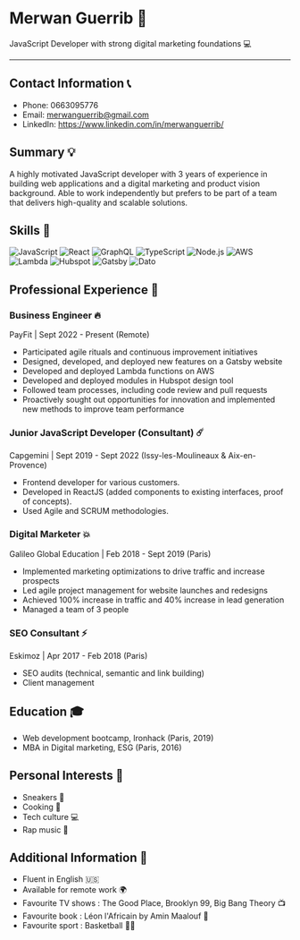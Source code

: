 # Merwan Guerrib 👾
JavaScript Developer with strong digital marketing foundations 💻

---


## Contact Information 📞

- Phone: 0663095776
- Email: merwanguerrib@gmail.com
- LinkedIn: https://www.linkedin.com/in/merwanguerrib/

## Summary 💡

A highly motivated JavaScript developer with 3 years of experience in building web applications and a digital marketing and product vision background. Able to work independently but prefers to be part of a team that delivers high-quality and scalable solutions.

## Skills 🦾

![JavaScript](https://img.shields.io/badge/-JavaScript-EFD81D?style=flat-square)
![React](https://img.shields.io/badge/-React-61DAFB?style=flat-square)
![GraphQL](https://img.shields.io/badge/-GraphQL-E00198?style=flat-square)
![TypeScript](https://img.shields.io/badge/-TypeScript-3077C6?style=flat-square)
![Node.js](https://img.shields.io/badge/-Node.js-339933?style=flat-square)
![AWS](https://img.shields.io/badge/AWS-EA5F06?style=flat-square)
![Lambda](https://img.shields.io/badge/Lambda-D96609?style=flat-square)
![Hubspot](https://img.shields.io/badge/Hubspot-FF5B34?style=flat-square)
![Gatsby](https://img.shields.io/badge/Gatsby-542C84?style=flat-square)
![Dato](https://img.shields.io/badge/Dato-FF7C66?style=flat-square)

## Professional Experience 💼

### Business Engineer 🔥

PayFit | Sept 2022 - Present (Remote)

- Participated agile rituals and continuous improvement initiatives
- Designed, developed, and deployed new features on a Gatsby website
- Developed and deployed Lambda functions on AWS
- Developed and deployed modules in Hubspot design tool
- Followed team processes, including code review and pull requests
- Proactively sought out opportunities for innovation and implemented new methods to improve team performance

### Junior JavaScript Developer (Consultant) ☄️

Capgemini | Sept 2019 - Sept 2022 (Issy-les-Moulineaux & Aix-en-Provence)

- Frontend developer for various customers. 
- Developed in ReactJS (added components to existing interfaces, proof of concepts).
- Used Agile and SCRUM methodologies.

### Digital Marketer 💥

Galileo Global Education | Feb 2018 - Sept 2019 (Paris)

- Implemented marketing optimizations to drive traffic and increase prospects
- Led agile project management for website launches and redesigns
- Achieved 100% increase in traffic and 40% increase in lead generation
- Managed a team of 3 people

### SEO Consultant ⚡️

Eskimoz | Apr 2017 - Feb 2018 (Paris)

- SEO audits (technical, semantic and link building)
- Client management


## Education 🎓

- Web development bootcamp, Ironhack (Paris, 2019) 
- MBA in Digital marketing, ESG (Paris, 2016)

## Personal Interests 🎉

- Sneakers 👟
- Cooking 🍳
- Tech culture 💻
- Rap music 🎤

## Additional Information 📜

- Fluent in English 🇺🇸
- Available for remote work 🌍
- Favourite TV shows : The Good Place, Brooklyn 99, Big Bang Theory 📺
- Favourite book : Léon l'Africain by Amin Maalouf 📖
- Favourite sport : Basketball ⛹🏼
